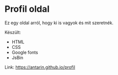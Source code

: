 # Profil oldal

Ez egy oldal arról, hogy ki is vagyok és mit szeretnék.

Készült:
- HTML
- CSS
- Google fonts
- JsBin

Link: https://antarin.github.io/profil

